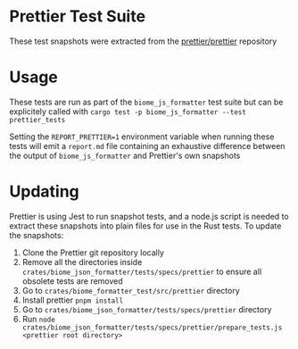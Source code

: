 # Prettier Test Suite

These test snapshots were extracted from the
[prettier/prettier](https://github.com/prettier/prettier) repository

# Usage

These tests are run as part of the `biome_js_formatter` test suite but can be
explicitely called with `cargo test -p biome_js_formatter --test prettier_tests`

Setting the `REPORT_PRETTIER=1` environment variable when running these tests
will emit a `report.md` file containing an exhaustive difference between the
output of `biome_js_formatter` and Prettier's own snapshots

# Updating

Prettier is using Jest to run snapshot tests, and a node.js script is needed to
extract these snapshots into plain files for use in the Rust tests. To update
the snapshots:

1. Clone the Prettier git repository locally
2. Remove all the directories inside
	 `crates/biome_json_formatter/tests/specs/prettier` to ensure all obsolete tests are
	 removed
3. Go to `crates/biome_formatter_test/src/prettier` directory
4. Install prettier ``pnpm install``
5. Go to `crates/biome_json_formatter/tests/specs/prettier` directory
6. Run
	 `node crates/biome_json_formatter/tests/specs/prettier/prepare_tests.js <prettier root directory>`
